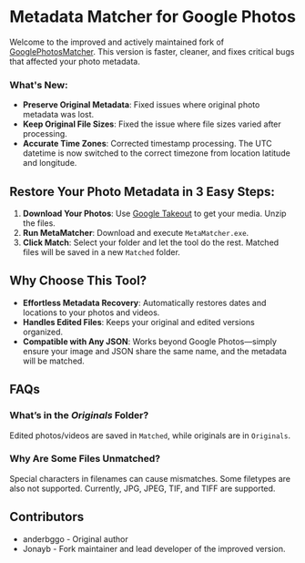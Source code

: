 # Metadata Matcher for Google Photos

Welcome to the improved and actively maintained fork of [GooglePhotosMatcher](https://github.com/anderbggo/GooglePhotosMatcher/tree/main). This version is faster, cleaner, and fixes critical bugs that affected your photo metadata.

### What's New:
- **Preserve Original Metadata**: Fixed issues where original photo metadata was lost.
- **Keep Original File Sizes**: Fixed the issue where file sizes varied after processing.
- **Accurate Time Zones**:  Corrected timestamp processing. The UTC datetime is now switched to the correct timezone from location latitude and longitude.

## Restore Your Photo Metadata in 3 Easy Steps:

1. **Download Your Photos**: Use [Google Takeout](https://takeout.google.com/) to get your media. Unzip the files.
2. **Run MetaMatcher**: Download and execute `MetaMatcher.exe`.
3. **Click Match**: Select your folder and let the tool do the rest. Matched files will be saved in a new `Matched` folder.

## Why Choose This Tool?
- **Effortless Metadata Recovery**: Automatically restores dates and locations to your photos and videos.
- **Handles Edited Files**: Keeps your original and edited versions organized.
- **Compatible with Any JSON**: Works beyond Google Photos—simply ensure your image and JSON share the same name, and the metadata will be matched.

## FAQs

### What’s in the _Originals_ Folder?
Edited photos/videos are saved in `Matched`, while originals are in `Originals`.

### Why Are Some Files Unmatched?
Special characters in filenames can cause mismatches. Some filetypes are also not supported. Currently, JPG, JPEG, TIF, and TIFF are supported.

## Contributors
- anderbggo - Original author
- Jonayb - Fork maintainer and lead developer of the improved version.
